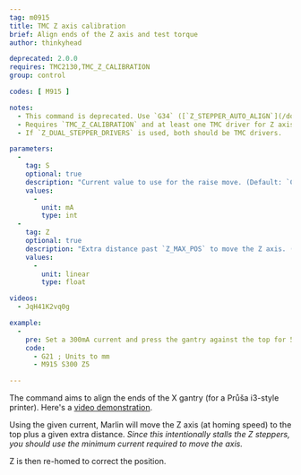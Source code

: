 ```yaml
---
tag: m0915
title: TMC Z axis calibration
brief: Align ends of the Z axis and test torque
author: thinkyhead

deprecated: 2.0.0
requires: TMC2130,TMC_Z_CALIBRATION
group: control

codes: [ M915 ]

notes:
  - This command is deprecated. Use `G34` ([`Z_STEPPER_AUTO_ALIGN`](/docs/gcode/G034-zsaa.html) or [`MECHANICAL_GANTRY_CALIBRATION`](/docs/gcode/G034-mgc.html)) instead.
  - Requires `TMC_Z_CALIBRATION` and at least one TMC driver for Z axis.
  - If `Z_DUAL_STEPPER_DRIVERS` is used, both should be TMC drivers.

parameters:
  -
    tag: S
    optional: true
    description: "Current value to use for the raise move. (Default: `CALIBRATION_CURRENT`)"
    values:
      -
        unit: mA
        type: int
  -
    tag: Z
    optional: true
    description: "Extra distance past `Z_MAX_POS` to move the Z axis. (Default: `CALIBRATION_EXTRA_HEIGHT`)"
    values:
      -
        unit: linear
        type: float

videos:
  - JqH41K2vq0g

example:
  -
    pre: Set a 300mA current and press the gantry against the top for 5 extra mm.
    code:
      - G21 ; Units to mm
      - M915 S300 Z5

---
```


The command aims to align the ends of the X gantry (for a Průša i3-style printer). Here's a [video demonstration](//youtube.com/watch?v=JqH41K2vq0g&t=300s).

Using the given current, Marlin will move the Z axis (at homing speed) to the top plus a given extra distance. _Since this intentionally stalls the Z steppers, you should use the minimum current required to move the axis._

Z is then re-homed to correct the position.
